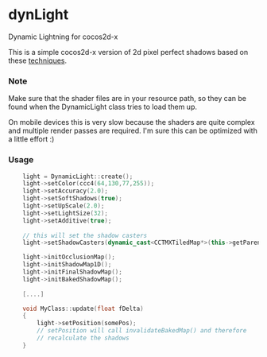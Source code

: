 dynLight
========

Dynamic Lightning for cocos2d-x

This is a simple cocos2d-x version of 2d pixel perfect shadows based on these [techniques][].

### Note

Make sure that the shader files are in your resource path, so they can be found when the DynamicLight class tries to load them up.

On mobile devices this is very slow because the shaders are quite complex and multiple render passes are required. I'm sure this can be optimized with a little effort :)

### Usage

```c++
    light = DynamicLight::create();
    light->setColor(ccc4(64,130,77,255));
    light->setAccuracy(2.0);
    light->setSoftShadows(true);
    light->setUpScale(2.0);
    light->setLightSize(32);
    light->setAdditive(true);
    
    // this will set the shadow casters
    light->setShadowCasters(dynamic_cast<CCTMXTiledMap*>(this->getParent())->layerNamed("myMap"));

    light->initOcclusionMap();
    light->initShadowMap1D();
    light->initFinalShadowMap();
    light->initBakedShadowMap();
    
    [....]

    void MyClass::update(float fDelta)
    {
        light->setPosition(somePos);
        // setPosition will call invalidateBakedMap() and therefore
        // recalculate the shadows
    }
```

[techniques]: https://github.com/mattdesl/lwjgl-basics/wiki/2D-Pixel-Perfect-Shadows
